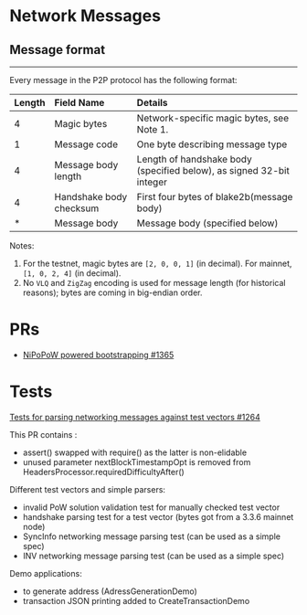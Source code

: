 # Network Messages


## Message format
----------------

Every message in the P2P protocol has the following format:

| Length         | Field Name                     | Details                                                        |  
| :------------  | :----------------------------  | :-----------                                                   |
|4               | Magic bytes                    | Network-specific magic bytes, see Note 1.                      |              
|1               | Message code                   | One byte describing message type                               |
|4               | Message body length          | Length of handshake body (specified below), as signed 32-bit integer  |
|4               | Handshake body checksum        | First four bytes of blake2b(message body)                    |                                        
|*               | Message body                 | Message body (specified below)                                                             |

Notes:

1. For the testnet, magic bytes are `[2, 0, 0, 1]` (in decimal). For mainnet, `[1, 0, 2, 4]` (in decimal).
2. No `VLQ` and `ZigZag` encoding is used for message length (for historical reasons); bytes are coming in big-endian order.


# PRs

- [NiPoPoW powered bootstrapping #1365](https://github.com/ergoplatform/ergo/issues/1365)

# Tests

[Tests for parsing networking messages against test vectors #1264](https://github.com/ergoplatform/ergo/pull/1264)

This PR contains :

- assert() swapped with require() as the latter is non-elidable
- unused parameter nextBlockTimestampOpt is removed from HeadersProcessor.requiredDifficultyAfter()

Different test vectors and simple parsers:

- invalid PoW solution validation test for manually checked test vector
- handshake parsing test for a test vector (bytes got from a 3.3.6 mainnet node)
- SyncInfo networking message parsing test (can be used as a simple spec)
- INV networking message parsing test (can be used as a simple spec)

Demo applications:

- to generate address (AdressGenerationDemo)
- transaction JSON printing added to CreateTransactionDemo